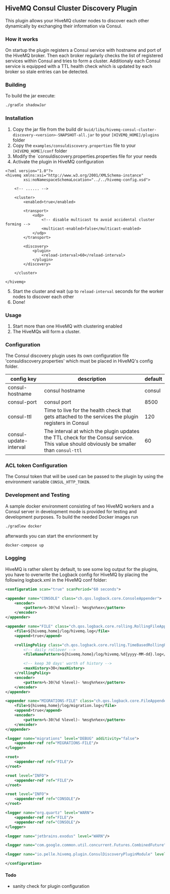 ## HiveMQ Consul Cluster Discovery Plugin

This plugin allows your HiveMQ cluster nodes to discover each other dynamically by exchanging their information via
Consul.

### How it works

On startup the plugin registers a Consul service with hostname and port of the HiveMQ broker. Then each broker regularly
checks the list of registered services within Consul and tries to form a cluster. Additionaly each Consul service is
equipped with a TTL health check which is updated by each broker so stale entries can be detected.

### Building

To build the jar execute:

```sh
./gradle shadowJar
```

### Installation

1. Copy the jar file from the build dir `buid/libs/hivemq-consul-cluster-discovery-<version>-SNAPSHOT-all.jar` to your `[HIVEMQ_HOME]/plugins` folder
2. Copy the `examples/consuldiscovery.properties` file to your `[HIVEMQ_HOME]/conf` folder
3. Modify the `consuldiscovery.properties.properties file for your needs
4. Activate the plugin in HiveMQ configuration

```
<?xml version="1.0"?>
<hivemq xmlns:xsi="http://www.w3.org/2001/XMLSchema-instance"
        xsi:noNamespaceSchemaLocation="../../hivemq-config.xsd">

    <!-- ...... -->

    <cluster>
        <enabled>true</enabled>

        <transport>
            <udp>
                <!-- disable multicast to avoid accidental cluster forming -->
                <multicast-enabled>false</multicast-enabled>
            </udp>
        </transport>

        <discovery>
            <plugin>
                <reload-interval>60</reload-interval>
            </plugin>
        </discovery>

    </cluster>

</hivemq>
```

5. Start the cluster and wait (up to `reload-interval` seconds for the worker nodes to discover each other
6. Done!

### Usage

1. Start more than one HiveMQ with clustering enabled
2. The HiveMQs will form a cluster.


### Configuration

The Consul discovery plugin uses its own configuration file 'consuldiscovery.properties' which must be placed in HiveMQ's config folder.

| config key | description | default |
|------------|--------------|--------|
| consul-hostname | consul hostname | consul |
| consul-port | consul port | 8500 |
| consul-ttl | Time to live for the health check that gets attached to the services the plugin registers in Consul | 120 |
| consul-update-interval | The interval at which the plugin updates the TTL check for the Consul service. This value should obviously be smaller than `consul-ttl`  | 60 |

### ACL token Configuration

The Consul token that will be used can be passed to the plugin by using the environment variable `CONSUL_HTTP_TOKEN`.

### Development and Testing

A sample docker environment consisting of two HiveMQ workers and a Consul server in development mode is provided for
testing and development purposes. To build the needed Docker images run

```sh
./gradlew docker
```

afterwards you can start the envrionment by

```sh
docker-compose up
```

### Logging

HiveMQ is rather silent by default, to see some log output for the plugins, you have to overwrite the Logback config for
HiveMQ by placing the following logback.xml in the HiveMQ conf folder:

```xml
<configuration scan="true" scanPeriod="60 seconds">

<appender name="CONSOLE" class="ch.qos.logback.core.ConsoleAppender">
    <encoder>
        <pattern>%-30(%d %level)- %msg%n%ex</pattern>
    </encoder>
</appender>

<appender name="FILE" class="ch.qos.logback.core.rolling.RollingFileAppender">
    <file>${hivemq.home}/log/hivemq.log</file>
    <append>true</append>

    <rollingPolicy class="ch.qos.logback.core.rolling.TimeBasedRollingPolicy">
        <!-- daily rollover -->
        <fileNamePattern>${hivemq.home}/log/hivemq.%d{yyyy-MM-dd}.log</fileNamePattern>

        <!-- keep 30 days' worth of history -->
        <maxHistory>30</maxHistory>
    </rollingPolicy>
    <encoder>
        <pattern>%-30(%d %level)- %msg%n%ex</pattern>
    </encoder>
</appender>

<appender name="MIGRATIONS-FILE" class="ch.qos.logback.core.FileAppender">
    <file>${hivemq.home}/log/migration.log</file>
    <append>true</append>
    <encoder>
        <pattern>%-30(%d %level)- %msg%n%ex</pattern>
    </encoder>
</appender>

<logger name="migrations" level="DEBUG" additivity="false">
    <appender-ref ref="MIGRATIONS-FILE"/>
</logger>

<root>
    <appender-ref ref="FILE"/>
</root>

<root level="INFO">
    <appender-ref ref="FILE"/>
</root>

<root level="INFO">
    <appender-ref ref="CONSOLE"/>
</root>

<logger name="org.quartz" level="WARN">
    <appender-ref ref="FILE"/>
    <appender-ref ref="CONSOLE"/>
</logger>

<logger name="jetbrains.exodus" level="WARN"/>

<logger name="com.google.common.util.concurrent.Futures.CombinedFuture" level="OFF"/>

<logger name="io.pelle.hivemq.plugin.ConsulDiscoveryPluginModule" level="DEBUG"/>

</configuration>
```
#### Todo

* sanity check for plugin configuration